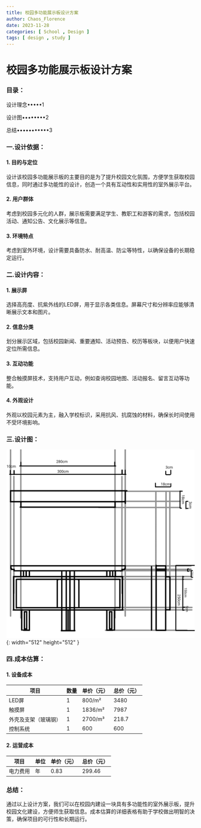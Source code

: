 ```yaml
---
title: 校园多功能展示板设计方案
author: Chaos_Florence
date: 2023-11-28
categories: [ School , Design ]
tags: [ design , study ]
---
```



# 校园多功能展示板设计方案


### 目录：

设计理念•••••1

设计图••••••••2

总结•••••••••••3

### 一.设计依据：

#### 1. 目的与定位
设计该校园多功能展示板的主要目的是为了提升校园文化氛围，方便学生获取校园信息，同时通过多功能性的设计，创造一个具有互动性和实用性的室外展示平台。

#### 2. 用户群体
考虑到校园多元化的人群，展示板需要满足学生、教职工和游客的需求，包括校园活动、通知公告、文化展示等信息。

#### 3. 环境特点
考虑到室外环境，设计需要具备防水、耐高温、防尘等特性，以确保设备的长期稳定运行。

### 二.设计内容：

#### 1. 展示屏
选择高亮度、抗紫外线的LED屏，用于显示各类信息。屏幕尺寸和分辨率应能够清晰展示文本和图片。

#### 2. 信息分类
划分展示区域，包括校园新闻、重要通知、活动预告、校历等板块，以便用户快速定位所需信息。

#### 3. 互动功能
整合触摸屏技术，支持用户互动，例如查询校园地图、活动报名、留言互动等功能。

#### 4. 外观设计
外观以校园元素为主，融入学校标识，采用抗风、抗腐蚀的材料，确保长时间使用不受环境影响。

### 三.设计图：

![工程图](/posts-source/Schoolshit.png){: width="512" height="512" }

### 四.成本估算：

#### 1. 设备成本

| 项目                | 数量 | 单价（元） | 总价（元） |
|---------------------|------|------------|------------|
| LED屏               | 1    |  800/m²    |   3480     |
| 触摸屏              | 1    |  1836/m²   |    7987     |
| 外壳及支架（玻璃钢）     | 1    |  2700/m³     |   218.7     |
| 控制系统            | 1    |     600    |   600      |

#### 2. 运营成本

| 项目                | 单位 | 单价（元） | 总价（元） |
|---------------------|------|------------|------------|
| 电力费用            | 年   |   0.83      |  299.46      |

### 总结：

通过以上设计方案，我们可以在校园内建设一块具有多功能性的室外展示板，提升校园文化建设，方便师生获取信息。成本估算的详细表格有助于学校做出明智的决策，确保项目的可行性和长期运行。
